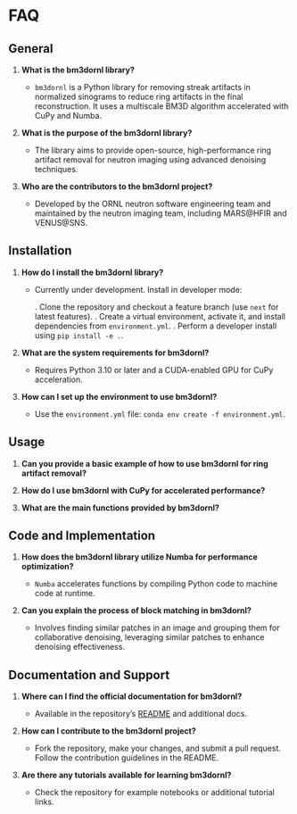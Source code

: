 # FAQ

## General

1. **What is the bm3dornl library?**
   - `bm3dornl` is a Python library for removing streak artifacts in normalized sinograms to reduce ring artifacts in the final reconstruction. It uses a multiscale BM3D algorithm accelerated with CuPy and Numba.

2. **What is the purpose of the bm3dornl library?**
   - The library aims to provide open-source, high-performance ring artifact removal for neutron imaging using advanced denoising techniques.

3. **Who are the contributors to the bm3dornl project?**
   - Developed by the ORNL neutron software engineering team and maintained by the neutron imaging team, including MARS@HFIR and VENUS@SNS.

## Installation

1. **How do I install the bm3dornl library?**
   - Currently under development. Install in developer mode:

      . Clone the repository and checkout a feature branch (use `next` for latest features).
      . Create a virtual environment, activate it, and install dependencies from `environment.yml`.
      . Perform a developer install using `pip install -e .`.

2. **What are the system requirements for bm3dornl?**
   - Requires Python 3.10 or later and a CUDA-enabled GPU for CuPy acceleration.

3. **How can I set up the environment to use bm3dornl?**
   - Use the `environment.yml` file: `conda env create -f environment.yml`.

## Usage

1. **Can you provide a basic example of how to use bm3dornl for ring artifact removal?**

2. **How do I use bm3dornl with CuPy for accelerated performance?**

3. **What are the main functions provided by bm3dornl?**

## Code and Implementation

1. **How does the bm3dornl library utilize Numba for performance optimization?**
   - `Numba` accelerates functions by compiling Python code to machine code at runtime.

2. **Can you explain the process of block matching in bm3dornl?**
   - Involves finding similar patches in an image and grouping them for collaborative denoising, leveraging similar patches to enhance denoising effectiveness.

## Documentation and Support

1. **Where can I find the official documentation for bm3dornl?**
   - Available in the repository’s [README](https://github.com/ornlneutronimaging/bm3dornl/blob/main/README.md) and additional docs.

2. **How can I contribute to the bm3dornl project?**
   - Fork the repository, make your changes, and submit a pull request. Follow the contribution guidelines in the README.

3. **Are there any tutorials available for learning bm3dornl?**
   - Check the repository for example notebooks or additional tutorial links.
